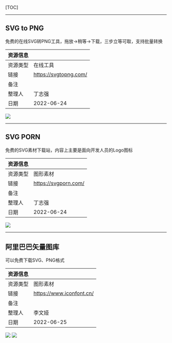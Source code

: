 [TOC]

---

## SVG to PNG

免费的在线SVG转PNG工具，拖放→稍等→下载，三步立等可取，支持批量转换

| 资源信息 |                       |
| -------- | --------------------- |
| 资源类型 | 在线工具              |
| 链接     | https://svgtopng.com/ |
| 备注     |                       |
| 整理人   | 丁志强                |
| 日期     | 2022-06-24            |

![](https://fastly.jsdelivr.net/gh/aoikuroba/graph-bed@main/zqding/16560625276651656062526843.png)

---

## SVG PORN

免费的SVG素材下载站，内容上主要是面向开发人员的Logo图标

| 资源信息 |                      |
| -------- | -------------------- |
| 资源类型 | 图形素材             |
| 链接     | https://svgporn.com/ |
| 备注     |                      |
| 整理人   | 丁志强               |
| 日期     | 2022-06-24           |

![](https://fastly.jsdelivr.net/gh/aoikuroba/graph-bed@main/zqding/1656063173665Screenshot_2022-06-24_173218.png)

---

## 阿里巴巴矢量图库

可以免费下载SVG、PNG格式

| 资源信息 |                          |
| -------- | --------------------    |
| 资源类型 | 图形素材                  |
| 链接     | https://www.iconfont.cn/ |
| 备注     |                      |
| 整理人   | 李文娅               |
| 日期     | 2022-06-25           |

![](https://fastly.jsdelivr.net/gh/aoikuroba/graph-bed@main/wyli/202206251651170.png)
![](https://fastly.jsdelivr.net/gh/aoikuroba/graph-bed@main/wyli/202206251651173.png )


